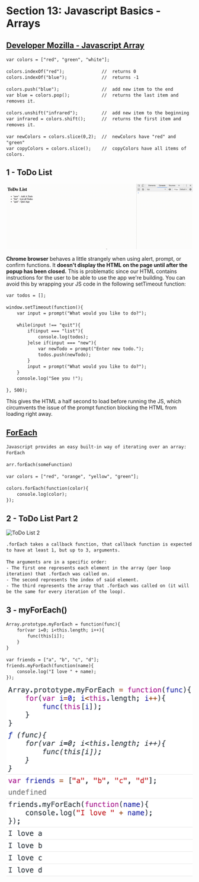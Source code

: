 # Section 13: Javascript Basics - Arrays

## [Developer Mozilla - Javascript Array](https://developer.mozilla.org/en-US/docs/Web/JavaScript/Reference/Global_Objects/Array)

```
var colors = ["red", "green", "white"];

colors.indexOf("red");				//	returns 0
colors.indexOf("blue");				//	returns -1

colors.push("blue");				//	add new item to the end
var blue = colors.pop();			//	returns the last item and removes it.

colors.unshift("infrared");			//	add new item to the beginning
var infrared = colors.shift();		//	returns the first item and removes it.

var newColors = colors.slice(0,2);	//	newColors have "red" and "green"
var copyColors = colors.slice();    //	copyColors have all items of colors.
```

## 1 - ToDo List

![ToDo List](./Photos/todo_list.gif)

**Chrome browser** behaves a little strangely when using alert, prompt, or confirm functions. It **doesn't display the HTML on the page until after the popup has been closed.** This is problematic since our HTML contains instructions for the user to be able to use the app we're building. You can avoid this by wrapping your JS code in the following setTimeout function:

```
var todos = [];

window.setTimeout(function(){
	var input = prompt("What would you like to do?");

	while(input !== "quit"){
		if(input === "list"){
			console.log(todos);
		}else if(input === "new"){
			var newTodo = prompt("Enter new todo.");
			todos.push(newTodo);
		}
		input = prompt("What would you like to do?");
	}
	console.log("See you !");

}, 500);
```

This gives the HTML a half second to load before running the JS, which circumvents the issue of the prompt function blocking the HTML from loading right away.

## [ForEach](https://developer.mozilla.org/en-US/docs/Web/JavaScript/Reference/Global_Objects/Array/forEach)
```
Javascript provides an easy built-in way of iterating over an array: ForEach

arr.forEach(someFunction)

var colors = ["red", "orange", "yellow", "green"];

colors.forEach(function(color){
	console.log(color);
});
```

## 2 - ToDo List Part 2
![ToDo List 2](./Photos/todo_list_2.gif)

```
.forEach takes a callback function, that callback function is expected to have at least 1, but up to 3, arguments.

The arguments are in a specific order:
- The first one represents each element in the array (per loop iteration) that .forEach was called on.
- The second represents the index of said element.
- The third represents the array that .forEach was called on (it will be the same for every iteration of the loop).
```

## 3 - myForEach()
```
Array.prototype.myForEach = function(func){
	for(var i=0; i<this.length; i++){
		func(this[i]);
	}
}

var friends = ["a", "b", "c", "d"];
friends.myForEach(function(name){
	console.log("I love " + name);
});
```

![](./Photos/myForEach.png)